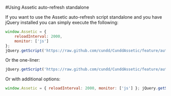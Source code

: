 #Using Assetic auto-refresh standalone

If you want to use the Assetic auto-refresh script standalone and you have jQuery installed you can simply execute the following:

```javascript	
window.Assetic = {
	reloadInterval: 2000,
	monitor: ['js']
};
jQuery.getScript('https://raw.github.com/cundd/CunddAssetic/feature/auto-refresh/Resources/Public/JavaScript/Assetic.js');
```

Or the one-liner:

```javascript	
jQuery.getScript('https://raw.github.com/cundd/CunddAssetic/feature/auto-refresh/Resources/Public/JavaScript/Assetic.js');
```
	
Or with additional options:

```javascript	
window.Assetic = { reloadInterval: 2000, monitor: ['js'] }; jQuery.getScript('https://raw.github.com/cundd/CunddAssetic/feature/auto-refresh/Resources/Public/JavaScript/Assetic.js');
```
